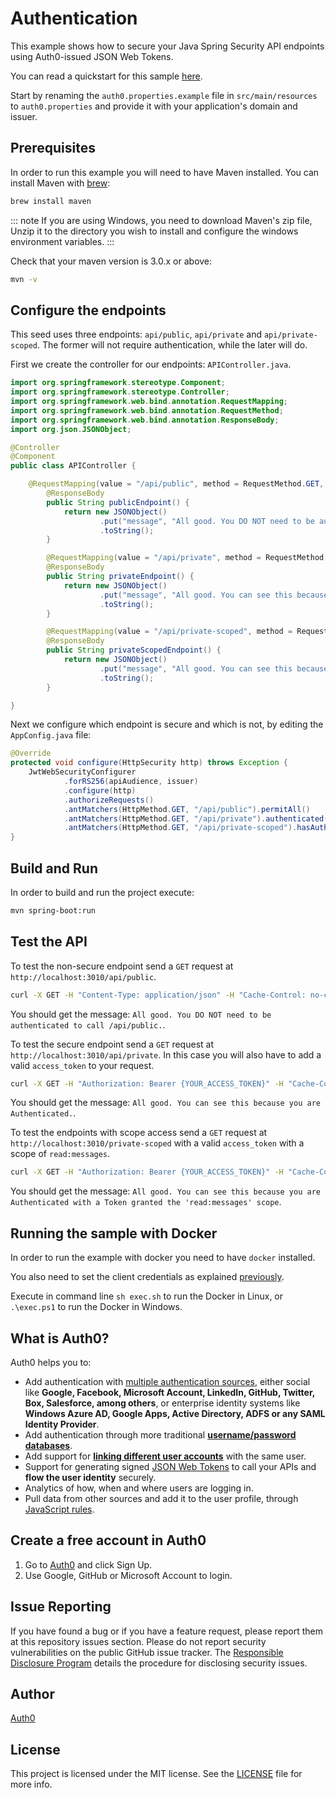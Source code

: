 # Authentication

This example shows how to secure your Java Spring Security API endpoints using Auth0-issued JSON Web Tokens.

You can read a quickstart for this sample [here](https://auth0.com/docs/quickstart/backend/java-spring-security/01-authorization).

Start by renaming the `auth0.properties.example` file in `src/main/resources` to `auth0.properties` and provide it with your application's domain and issuer.

## Prerequisites

In order to run this example you will need to have Maven installed. You can install Maven with [brew](http://brew.sh/):

```sh
brew install maven
```

::: note
If you are using Windows, you need to download Maven's zip file, Unzip it to the directory you wish to install and configure the windows environment variables.
:::

Check that your maven version is 3.0.x or above:

```sh
mvn -v
```

## Configure the endpoints

This seed uses three endpoints: `api/public`, `api/private` and `api/private-scoped`. The former will not require authentication, while the later will do.

First we create the controller for our endpoints: `APIController.java`.

```java
import org.springframework.stereotype.Component;
import org.springframework.stereotype.Controller;
import org.springframework.web.bind.annotation.RequestMapping;
import org.springframework.web.bind.annotation.RequestMethod;
import org.springframework.web.bind.annotation.ResponseBody;
import org.json.JSONObject;

@Controller
@Component
public class APIController {

	@RequestMapping(value = "/api/public", method = RequestMethod.GET, produces = "application/json")
        @ResponseBody
        public String publicEndpoint() {
            return new JSONObject()
                    .put("message", "All good. You DO NOT need to be authenticated to call /api/public.")
                    .toString();
        }

        @RequestMapping(value = "/api/private", method = RequestMethod.GET, produces = "application/json")
        @ResponseBody
        public String privateEndpoint() {
            return new JSONObject()
                    .put("message", "All good. You can see this because you are Authenticated.")
                    .toString();
        }

        @RequestMapping(value = "/api/private-scoped", method = RequestMethod.GET, produces = "application/json")
        @ResponseBody
        public String privateScopedEndpoint() {
            return new JSONObject()
                    .put("message", "All good. You can see this because you are Authenticated with a Token granted the 'read:messages' scope")
                    .toString();
        }

}
```

Next we configure which endpoint is secure and which is not, by editing the `AppConfig.java` file:

```java
@Override
protected void configure(HttpSecurity http) throws Exception {
    JwtWebSecurityConfigurer
            .forRS256(apiAudience, issuer)
            .configure(http)
            .authorizeRequests()
            .antMatchers(HttpMethod.GET, "/api/public").permitAll()
            .antMatchers(HttpMethod.GET, "/api/private").authenticated()
            .antMatchers(HttpMethod.GET, "/api/private-scoped").hasAuthority("read:messages");
}
```

## Build and Run

In order to build and run the project execute:

```sh
mvn spring-boot:run
```

## Test the API

To test the non-secure endpoint send a `GET` request at `http://localhost:3010/api/public`.

```bash
curl -X GET -H "Content-Type: application/json" -H "Cache-Control: no-cache" "http://localhost:3010/api/public"
```

You should get the message: `All good. You DO NOT need to be authenticated to call /api/public.`.

To test the secure endpoint send a `GET` request at `http://localhost:3010/api/private`. In this case you will also have to add a valid `access_token` to your request.

```bash
curl -X GET -H "Authorization: Bearer {YOUR_ACCESS_TOKEN}" -H "Cache-Control: no-cache" "http://localhost:3010/api/private"
```

You should get the message: `All good. You can see this because you are Authenticated.`.

To test the endpoints with scope access send a `GET` request at `http://localhost:3010/private-scoped` with a valid `access_token` with a scope of `read:messages`.

```bash
curl -X GET -H "Authorization: Bearer {YOUR_ACCESS_TOKEN}" -H "Cache-Control: no-cache" "http://localhost:3010/api/private-scoped"
```

You should get the message: `All good. You can see this because you are Authenticated with a Token granted the 'read:messages' scope`.

## Running the sample with Docker

In order to run the example with docker you need to have `docker` installed.

You also need to set the client credentials as explained [previously](#authentication).

Execute in command line `sh exec.sh` to run the Docker in Linux, or `.\exec.ps1` to run the Docker in Windows.

## What is Auth0?

Auth0 helps you to:

* Add authentication with [multiple authentication sources](https://docs.auth0.com/identityproviders),
either social like **Google, Facebook, Microsoft Account, LinkedIn, GitHub, Twitter, Box, Salesforce, among others**,
or enterprise identity systems like **Windows Azure AD, Google Apps, Active Directory, ADFS or any SAML Identity Provider**.
* Add authentication through more traditional **[username/password databases](https://docs.auth0.com/mysql-connection-tutorial)**.
* Add support for **[linking different user accounts](https://docs.auth0.com/link-accounts)** with the same user.
* Support for generating signed [JSON Web Tokens](https://docs.auth0.com/jwt) to call your APIs and **flow the user identity** securely.
* Analytics of how, when and where users are logging in.
* Pull data from other sources and add it to the user profile, through [JavaScript rules](https://docs.auth0.com/rules).

## Create a free account in Auth0

1. Go to [Auth0](https://auth0.com) and click Sign Up.
2. Use Google, GitHub or Microsoft Account to login.

## Issue Reporting

If you have found a bug or if you have a feature request, please report them at this repository issues section.
Please do not report security vulnerabilities on the public GitHub issue tracker.
The [Responsible Disclosure Program](https://auth0.com/whitehat) details the procedure for disclosing security issues.

## Author

[Auth0](https://auth0.com)

## License

This project is licensed under the MIT license. See the [LICENSE](LICENSE) file for more info.
